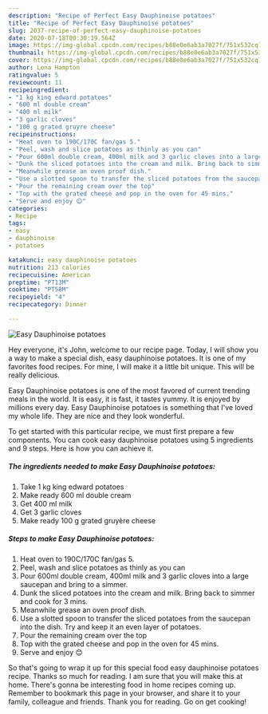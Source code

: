 ```yaml
---
description: "Recipe of Perfect Easy Dauphinoise potatoes"
title: "Recipe of Perfect Easy Dauphinoise potatoes"
slug: 2037-recipe-of-perfect-easy-dauphinoise-potatoes
date: 2020-07-18T00:30:19.564Z
image: https://img-global.cpcdn.com/recipes/b88e0e6ab3a7027f/751x532cq70/easy-dauphinoise-potatoes-recipe-main-photo.jpg
thumbnail: https://img-global.cpcdn.com/recipes/b88e0e6ab3a7027f/751x532cq70/easy-dauphinoise-potatoes-recipe-main-photo.jpg
cover: https://img-global.cpcdn.com/recipes/b88e0e6ab3a7027f/751x532cq70/easy-dauphinoise-potatoes-recipe-main-photo.jpg
author: Lena Hampton
ratingvalue: 5
reviewcount: 11
recipeingredient:
- "1 kg king edward potatoes"
- "600 ml double cream"
- "400 ml milk"
- "3 garlic cloves"
- "100 g grated gruyre cheese"
recipeinstructions:
- "Heat oven to 190C/170C fan/gas 5."
- "Peel, wash and slice potatoes as thinly as you can"
- "Pour 600ml double cream, 400ml milk and 3 garlic cloves into a large saucepan and bring to a simmer."
- "Dunk the sliced potatoes into the cream and milk. Bring back to simmer and cook for 3 mins."
- "Meanwhile grease an oven proof dish."
- "Use a slotted spoon to transfer the sliced potatoes from the saucepan into the dish. Try and keep it an even layer of potatoes."
- "Pour the remaining cream over the top"
- "Top with the grated cheese and pop in the oven for 45 mins."
- "Serve and enjoy 😊"
categories:
- Recipe
tags:
- easy
- dauphinoise
- potatoes

katakunci: easy dauphinoise potatoes 
nutrition: 213 calories
recipecuisine: American
preptime: "PT13M"
cooktime: "PT58M"
recipeyield: "4"
recipecategory: Dinner

---
```



![Easy Dauphinoise potatoes](https://img-global.cpcdn.com/recipes/b88e0e6ab3a7027f/751x532cq70/easy-dauphinoise-potatoes-recipe-main-photo.jpg)

Hey everyone, it's John, welcome to our recipe page. Today, I will show you a way to make a special dish, easy dauphinoise potatoes. It is one of my favorites food recipes. For mine, I will make it a little bit unique. This will be really delicious.



Easy Dauphinoise potatoes is one of the most favored of current trending meals in the world. It is easy, it is fast, it tastes yummy. It is enjoyed by millions every day. Easy Dauphinoise potatoes is something that I've loved my whole life. They are nice and they look wonderful.


To get started with this particular recipe, we must first prepare a few components. You can cook easy dauphinoise potatoes using 5 ingredients and 9 steps. Here is how you can achieve it.

<!--inarticleads1-->

##### The ingredients needed to make Easy Dauphinoise potatoes:

1. Take 1 kg king edward potatoes
1. Make ready 600 ml double cream
1. Get 400 ml milk
1. Get 3 garlic cloves
1. Make ready 100 g grated gruyère cheese




<!--inarticleads2-->

##### Steps to make Easy Dauphinoise potatoes:

1. Heat oven to 190C/170C fan/gas 5.
1. Peel, wash and slice potatoes as thinly as you can
1. Pour 600ml double cream, 400ml milk and 3 garlic cloves into a large saucepan and bring to a simmer.
1. Dunk the sliced potatoes into the cream and milk. Bring back to simmer and cook for 3 mins.
1. Meanwhile grease an oven proof dish.
1. Use a slotted spoon to transfer the sliced potatoes from the saucepan into the dish. Try and keep it an even layer of potatoes.
1. Pour the remaining cream over the top
1. Top with the grated cheese and pop in the oven for 45 mins.
1. Serve and enjoy 😊




So that's going to wrap it up for this special food easy dauphinoise potatoes recipe. Thanks so much for reading. I am sure that you will make this at home. There's gonna be interesting food in home recipes coming up. Remember to bookmark this page in your browser, and share it to your family, colleague and friends. Thank you for reading. Go on get cooking!
